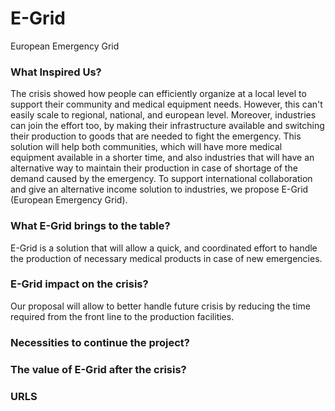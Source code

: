 # E-Grid
European Emergency Grid


### What Inspired Us?
The crisis showed how people can efficiently organize at a local level to support their community and medical equipment needs. 
However, this can't easily scale to regional, national, and european level. Moreover, industries can join the effort too, 
by making their infrastructure available and switching their production to goods that are needed to fight the emergency.
This solution will help both communities, which will have more medical equipment available in a shorter time, 
and also industries that will have an alternative way to maintain their production in case of shortage of the demand caused by the emergency. 
To support international collaboration and give an alternative income solution to industries, we propose E-Grid (European Emergency Grid). 


### What E-Grid brings to the table?
E-Grid is a solution that will allow a quick, and coordinated effort to handle the production of necessary medical products in case of new emergencies.


### E-Grid impact on the crisis?
Our proposal will allow to better handle future crisis by reducing the time required from the front line to the production facilities.


### Necessities to continue the project?

### The value of E-Grid after the crisis?

### URLS

